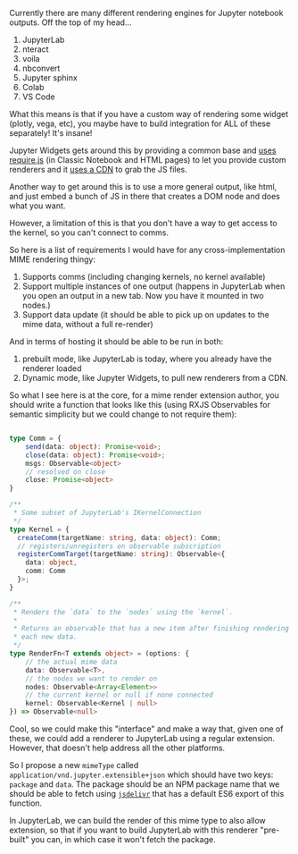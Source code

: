 Currently there are many different rendering engines for Jupyter notebook outputs. Off the top of my head...


1. JupyterLab
2. nteract
3. voila
4. nbconvert
5. Jupyter sphinx
6. Colab
7. VS Code

What this means is that if you have a custom way of rendering some widget (plotly, vega, etc), you maybe have to build
integration for ALL of these separately! It's insane!

Jupyter Widgets gets around this by providing a common base and [uses require.js](https://ipywidgets.readthedocs.io/en/stable/examples/Widget%20Custom.html) (in Classic Notebook and HTML pages) to let you provide custom renderers and it [uses a CDN](https://github.com/jupyter-widgets/ipywidgets/issues/1627) to grab the JS files.

Another way to get around this is to use a more general output, like html, and just embed a bunch of JS in there that creates a DOM node and does what you want.


However, a limitation of this is that you don't have a way to get access to the kernel, so you can't connect to comms. 


So here is a list of requirements I would have for any cross-implementation MIME rendering thingy:

1. Supports comms (including changing kernels, no kernel available)
2. Support multiple instances of one output (happens in JupyterLab when you open an output in a new tab. Now you have it mounted in two nodes.)
3. Support data update (it should be able to pick up on updates to the mime data, without a full re-render)


And in terms of hosting it should be able to be run in both:

1. prebuilt mode, like JupyterLab is today, where you already have the renderer loaded
2. Dynamic mode, like Jupyter Widgets, to pull new renderers from a CDN.

So what I see here is at the core, for a mime render extension author, you should write a function that looks like this (using RXJS Observables for semantic
simplicity but we could change to not require them):


```typescript

type Comm = {
    send(data: object): Promise<void>;
    close(data: object): Promise<void>;
    msgs: Observable<object>
    // resolved on close
    close: Promise<object>
}

/**
 * Some subset of JupyterLab's IKernelConnection
 */
type Kernel = {
  createComm(targetName: string, data: object): Comm;
  // registers/unregisters on observable subscription
  registerCommTarget(targetName: string): Observable<{
    data: object,
    comm: Comm
  }>;
}

/**
 * Renders the `data` to the `nodes` using the `kernel`.
 * 
 * Returns an observable that has a new item after finishing rendering
 * each new data.
 */
type RenderFn<T extends object> = (options: {
    // the actual mime data
    data: Observable<T>,
    // the nodes we want to render on
    nodes: Observable<Array<Element>>
    // the current kernel or null if none connected
    kernel: Observable<Kernel | null>
}) => Observable<null>
```

Cool, so we could make this "interface" and make a way that, given one of these,
we could add a renderer to JupyterLab using a regular extension. However, that doesn't help address all the other platforms. 

So I propose a new `mimeType` called `application/vnd.jupyter.extensible+json` which should have two keys: `package` and `data`. The package should be an NPM package name that we should be able to fetch using [`jsdelivr`](https://www.jsdelivr.com/features) that has a default ES6 export of this function.

In JupyterLab, we can build the render of this mime type to also allow extension, so that if you want to build JupyterLab with this renderer "pre-built" you can,
in which case it won't fetch the package. 
